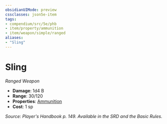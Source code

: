 ```yaml
---
obsidianUIMode: preview
cssclasses: json5e-item
tags:
- compendium/src/5e/phb
- item/property/ammunition
- item/weapon/simple/ranged
aliases: 
- "Sling"
---
```

# Sling
*Ranged Weapon*  

- **Damage**: 1d4 B
- **Range**: 30/120
- **Properties**: [Ammunition](4-Resources/Compendium/rules/item-properties.md#Ammunition)
- **Cost**: 1 sp

*Source: Player's Handbook p. 149. Available in the SRD and the Basic Rules.*